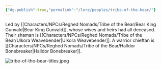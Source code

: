 ```yaml
---
{"dg-publish":true,"permalink":"/lore/peoples/tribe-of-the-bear/"}
---
```



Led by [[Characters/NPCs/Reghed Nomads/Tribe of the Bear/Bear King Gunvald\|Bear King Gunvald]], whose wives and heirs had all deceased. Their shaman is [[Characters/NPCs/Reghed Nomads/Tribe of the Bear/Ulkora Weavebender\|Ulkora Weavebender]]. A warrior chieftan is [[Characters/NPCs/Reghed Nomads/Tribe of the Bear/Halldor Bonebreaker\|Halldor Bonebreaker]].

![tribe-of-the-bear-titles.jpeg](/img/user/_attachments/misc/tribe-of-the-bear-titles.jpeg)